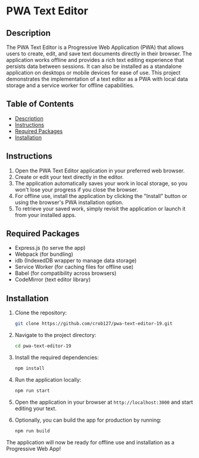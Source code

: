 # PWA Text Editor

## Description

The PWA Text Editor is a Progressive Web Application (PWA) that allows users to create, edit, and save text documents directly in their browser. The application works offline and provides a rich text editing experience that persists data between sessions. It can also be installed as a standalone application on desktops or mobile devices for ease of use. This project demonstrates the implementation of a text editor as a PWA with local data storage and a service worker for offline capabilities.

## Table of Contents

- [Description](#description)
- [Instructions](#instructions)
- [Required Packages](#required-packages)
- [Installation](#installation)

## Instructions

1. Open the PWA Text Editor application in your preferred web browser.
2. Create or edit your text directly in the editor.
3. The application automatically saves your work in local storage, so you won't lose your progress if you close the browser.
4. For offline use, install the application by clicking the "Install" button or using the browser's PWA installation option.
5. To retrieve your saved work, simply revisit the application or launch it from your installed apps.

## Required Packages

- Express.js (to serve the app)
- Webpack (for bundling)
- idb (IndexedDB wrapper to manage data storage)
- Service Worker (for caching files for offline use)
- Babel (for compatibility across browsers)
- CodeMirror (text editor library)
  
## Installation

1. Clone the repository:
    ```bash
    git clone https://github.com/crob127/pwa-text-editor-19.git
    ```

2. Navigate to the project directory:
    ```bash
    cd pwa-text-editor-19
    ```

3. Install the required dependencies:
    ```bash
    npm install
    ```

4. Run the application locally:
    ```bash
    npm run start
    ```

5. Open the application in your browser at `http://localhost:3000` and start editing your text.

6. Optionally, you can build the app for production by running:
    ```bash
    npm run build
    ```

The application will now be ready for offline use and installation as a Progressive Web App!

